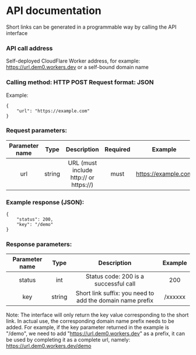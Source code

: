 

# API documentation


Short links can be generated in a programmable way by calling the API interface

### API call address

Self-deployed CloudFlare Worker address, for example: https://url.dem0.workers.dev or a self-bound domain name

### Calling method: HTTP POST Request format: JSON
Example:
````
{
	"url": "https://example.com"
}
````

### Request parameters:

|Parameter name|Type|Description|Required|Example|
| :----:| :----: | :----: | :----: | :----: |
| url | string | URL (must include http:// or https://) | must | https://example.com|

### Example response (JSON):

````
{
    "status": 200,
    "key": "/demo"
}
````

### Response parameters:
|Parameter name|Type|Description|Example|
| :----:| :----: | :----: | :----: |
|status|int| Status code: 200 is a successful call |200|	
|key|string| Short link suffix: you need to add the domain name prefix|/xxxxxx|

Note: The interface will only return the key value corresponding to the short link. In actual use, the corresponding domain name prefix needs to be added. For example, if the key parameter returned in the example is "/demo", we need to add "https://url.dem0.workers.dev" as a prefix, it can be used by completing it as a complete url, namely: https://url.dem0.workers.dev/demo

